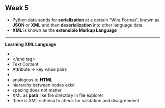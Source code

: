## Week 5
- Python data sends for __serialization__ at a certain "Wire Format", known as **JSON** or **XML** and then **deserialization** into other language data
- **XML** is known as the __extensible Markup Language__
---
**Learning XML Language**
- <start tag>
- </end tag>
- Text Content
- Attribute -> key value pairs
- <Self Closing tag />
- analogous to **HTML**
- hierarchy between nodes exist
- spacing does not matter
- XML as **path** like file directory in file explorer
- there is XML schema to check for validation and disagreement
